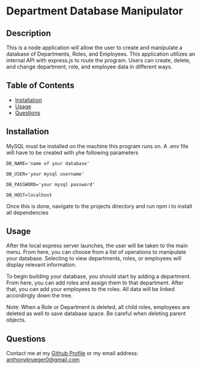 # Department Database Manipulator

  ## Description
  
  This is a node application will allow the user to create and manipulate a database of Departments, Roles, and Employees. This application utilizes an internal API with express.js to route the program. Users can create, delete, and change department, role, and employee data in different ways.
  

  ## Table of Contents
  
  - [Installation](#installation)
  - [Usage](#usage)
  - [Questions](#questions)
  

  ## Installation
  
  MySQL must be installed on the machine this program runs on. A .env file will have to be created with yhe following parameters 
  
  ```
  DB_NAME='name of your database'
 
  DB_USER='your mysql username' 
  
  DB_PASSWORD='your mysql password'
  
  DB_HOST=localhost
  ```
   Once this is done, navigate to the projects directory and run npm i to install all dependencies
  

  ## Usage
  
  After the local express server launches, the user will be taken to the main menu. From here, you can choose from a list of operations to manipulate your database. Selecting to view departments, roles, or employees will display relevant information. 
  
  To begin building your database, you should start by adding a department. From here, you can add roles and assign them to that department. After that, you can add your employees to the roles. All data will be linked accordingly down the tree.
  
  Note: When a Role or Department is deleted, all child roles, employees are deleted as well to save database space. Be careful when deleting parent objects.

  ## Questions
  
  Contact me at my [Github Profile](https://github.com/AnthonyKrueger)
  or my email address: anthonykrueger0@gmail.com
  

  